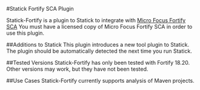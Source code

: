 #Statick Fortify SCA Plugin

Statick-Fortify is a plugin to Statick to integrate with [Micro Focus Fortify SCA](https://www.microfocus.com/en-us/products/application-security-testing/overview)
You must have a licensed copy of Micro Focus Fortify SCA in order to use this plugin.

##Additions to Statick
This plugin introduces a new tool plugin to Statick.
The plugin should be automatically detected the next time you run Statick.

##Tested Versions
Statick-Fortify has only been tested with Fortify 18.20.
Other versions may work, but they have not been tested.

##Use Cases
Statick-Fortify currently supports analysis of Maven projects.
